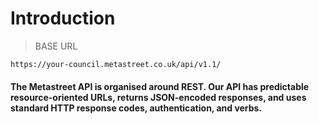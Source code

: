 # Introduction

> BASE URL

```shell
https://your-council.metastreet.co.uk/api/v1.1/
```

####  The Metastreet API is organised around REST. Our API has predictable resource-oriented URLs, returns JSON-encoded responses, and uses standard HTTP response codes, authentication, and verbs.
